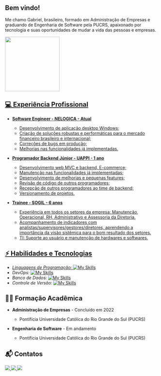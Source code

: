 ## Bem vindo!
Me chamo Gabriel, brasileiro, formado em Administração de Empresas e graduando de Engenharia de Software pela PUCRS, apaixonado por tecnologia e suas oportunidades de mudar a vida das pessoas e empresas. 

<div>
<a href="https://github.com/gabrielteiga">
<img height="180em" src="https://github-readme-stats.vercel.app/api/top-langs/?username=gabrielteiga&langs_count=3&theme=dracula"/>
</div>

## 💻 Experiência Profissional
- **Software Engineer - NELOGICA - Atual**
  - Desenvolvimento de aplicação desktop Windows;
  - Criação de soluções robustas e performáticas para o mercado financeiro brasileiro e internacional;
  - Correções de bugs em produção;
  - Melhorias nas funcionalidades já implementadas.
    
- **Programador Backend Júnior - UAPPI - 1 ano**
  - Desenvolvimento web MVC e backend, E-commerce;
  - Manutenção nas funcionalidades já implementadas;
  - Desenvolvimento de melhorias e pequenas features;
  - Revisão de código de outros programadores;
  - Recepção de outros programadores ao time de backend;
  - Versionamento de projetos.
 
- **Trainee - SOGIL - 6 anos**
  - Experiência em todos os setores da empresa: Manutenção, Operacional, RH, Administrativo e Assessoria da Diretoria.
  - Acompanhamento de indicadores com analistas/supervisores/gestores/diretores, aprendendo a importância da visão sistêmica para o bom resultado dos setores.
  - TI: Suporte ao usuário e manutenção de hardwares e softwares.


## ⚡ Habilidades e Tecnologias
- *Linguagens de Programação:*  [![My Skills](https://skillicons.dev/icons?i=go,php,java,py,ts)](https://skillicons.dev)
- *DevOps:*  [![My Skills](https://skillicons.dev/icons?i=docker,bash,powershell)](https://skillicons.dev)
- *Banco de Dados:*  [![My Skills](https://skillicons.dev/icons?i=mysql,postgres,mongodb)](https://skillicons.dev)
- *Controle de Versão:*  [![My Skills](https://skillicons.dev/icons?i=git,github,gitlab)](https://skillicons.dev)

## 👨‍🎓 Formação Acadêmica
- **Administração de Empresas** - Concluído em 2022
  - Pontifícia Universidade Católica do Rio Grande do Sul (PUCRS)

- **Engenharia de Software** - Em andamento
  - Pontifícia Universidade Católica do Rio Grande do Sul (PUCRS)

## 📬 Contatos
<div>
  <a href="https://instagram.com/gabrielteiga" target="_blank">
    <img src="https://img.shields.io/badge/-Instagram-%23E4405F?style=for-the-badge&logo=instagram&logoColor=white" target="_blank">
  </a>
  <a href = "mailto:gabrielteiga99@gmail.com">
    <img src="https://img.shields.io/badge/Gmail-D14836?style=for-the-badge&logo=gmail&logoColor=white" target="_blank">
  </a>
  <a href="https://www.linkedin.com/in/gabriel-teiga" target="_blank">
    <img src="https://img.shields.io/badge/-LinkedIn-%230077B5?style=for-the-badge&logo=linkedin&logoColor=white" target="_blank">
  </a>   
</div>
